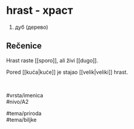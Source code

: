 # hrast - храст

1. дуб (дерево)

## Rečenice

Hrast raste [[sporo]], ali živi [[dugo]].

Pored [[kuća|kuće]] je stajao [[velik|veliki]] hrast.

<br>

#vrsta/imenica  
#nivo/A2  

#tema/priroda  
#tema/biljke  
